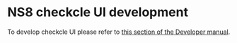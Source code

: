 # NS8 checkcle UI development

To develop checkcle UI please refer to [this section of the Developer manual](https://nethserver.github.io/ns8-core/ui/modules/#module-ui-development).
